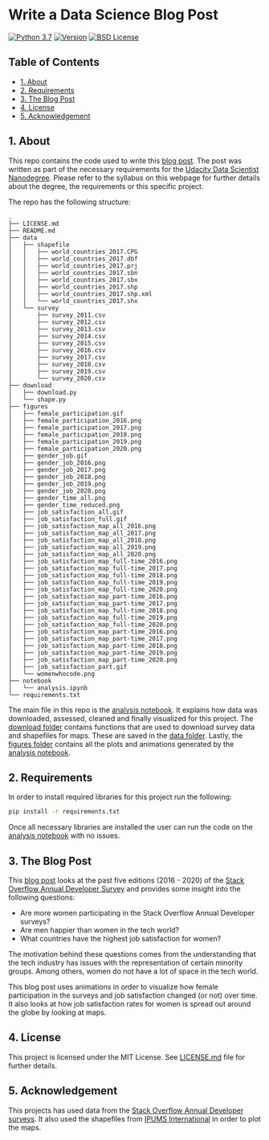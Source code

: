 Write a Data Science Blog Post
==============================

[![Python 3.7](https://img.shields.io/badge/python-3.7.6-blue.svg)](https://www.python.org/downloads/release/python-376/)
[![Version](https://img.shields.io/badge/version-dev-brightgreen)](https://github.com/LongRunGrowth/europeana_data)
[![BSD License](http://img.shields.io/badge/license-MIT-green.svg)](https://github.com/gabrielsgaspar/Write-A-Data-Science-Blog-Post/blob/master/LICENSE.md)

## Table of Contents
- [1. About](#about)
- [2. Requirements](#install)
- [3. The Blog Post](#blog)
- [4. License](#license)
- [5. Acknowledgement](#acknowledgement)

<a name="about"></a>
## 1. About
This repo contains the code used to write this [blog post](https://medium.com/@gabrielsgaspar/women-in-tech-a-look-at-the-stack-overflow-annual-developer-surveys-7ffacf0586c2). The post was written as part of the necessary requirements for the [Udacity Data Scientist Nanodegree](https://www.udacity.com/course/data-scientist-nanodegree--nd025). Please refer to the syllabus on this webpage for further details about the degree, the requirements or this specific project.

The repo has the following structure:
```
.
├── LICENSE.md
├── README.md
├── data
│   ├── shapefile
│   │   ├── world_countries_2017.CPG
│   │   ├── world_countries_2017.dbf
│   │   ├── world_countries_2017.prj
│   │   ├── world_countries_2017.sbn
│   │   ├── world_countries_2017.sbx
│   │   ├── world_countries_2017.shp
│   │   ├── world_countries_2017.shp.xml
│   │   └── world_countries_2017.shx
│   └── survey
│       ├── survey_2011.csv
│       ├── survey_2012.csv
│       ├── survey_2013.csv
│       ├── survey_2014.csv
│       ├── survey_2015.csv
│       ├── survey_2016.csv
│       ├── survey_2017.csv
│       ├── survey_2018.csv
│       ├── survey_2019.csv
│       └── survey_2020.csv
├── download
│   ├── download.py
│   └── shape.py
├── figures
│   ├── female_participation.gif
│   ├── female_participation_2016.png
│   ├── female_participation_2017.png
│   ├── female_participation_2018.png
│   ├── female_participation_2019.png
│   ├── female_participation_2020.png
│   ├── gender_job.gif
│   ├── gender_job_2016.png
│   ├── gender_job_2017.png
│   ├── gender_job_2018.png
│   ├── gender_job_2019.png
│   ├── gender_job_2020.png
│   ├── gender_time_all.png
│   ├── gender_time_reduced.png
│   ├── job_satisfaction_all.gif
│   ├── job_satisfaction_full.gif
│   ├── job_satisfaction_map_all_2016.png
│   ├── job_satisfaction_map_all_2017.png
│   ├── job_satisfaction_map_all_2018.png
│   ├── job_satisfaction_map_all_2019.png
│   ├── job_satisfaction_map_all_2020.png
│   ├── job_satisfaction_map_full-time_2016.png
│   ├── job_satisfaction_map_full-time_2017.png
│   ├── job_satisfaction_map_full-time_2018.png
│   ├── job_satisfaction_map_full-time_2019.png
│   ├── job_satisfaction_map_full-time_2020.png
│   ├── job_satisfaction_map_part-time_2016.png
│   ├── job_satisfaction_map_part-time_2017.png
│   ├── job_satisfaction_map_full-time_2018.png
│   ├── job_satisfaction_map_full-time_2019.png
│   ├── job_satisfaction_map_full-time_2020.png
│   ├── job_satisfaction_map_part-time_2016.png
│   ├── job_satisfaction_map_part-time_2017.png
│   ├── job_satisfaction_map_part-time_2018.png
│   ├── job_satisfaction_map_part-time_2019.png
│   ├── job_satisfaction_map_part-time_2020.png
│   ├── job_satisfaction_part.gif
│   └── womenwhocode.png
├── notebook
│   └── analysis.ipynb
└── requirements.txt
```

The main file in this repo is the [analysis notebook](notebook/analysis.ipynb). It explains how data was downloaded, assessed, cleaned and finally visualized for this project. The [download folder](download) contains functions that are used to download survey data and shapefiles for maps. These are saved in the [data folder](data). Lastly, the [figures folder](figures) contains all the plots and animations generated by the [analysis notebook](notebook/analysis.ipynb).

<a name="install"></a>
## 2. Requirements
In order to install required libraries for this project run the following:

```sh
pip install -r requirements.txt
```

Once all necessary libraries are installed the user can run the code on the [analysis notebook](notebook/analysis.ipynb) with no issues.

<a name="blog"></a>
## 3. The Blog Post
This [blog post](https://medium.com/@gabrielsgaspar/women-in-tech-a-look-at-the-stack-overflow-annual-developer-surveys-7ffacf0586c2) looks at the past five editions (2016 - 2020) of the [Stack Overflow Annual Developer Survey](https://insights.stackoverflow.com/survey) and provides some insight into the following questions:
- Are more women participating in the Stack Overflow Annual Developer surveys?
- Are men happier than women in the tech world?
- What countries have the highest job satisfaction for women?

The motivation behind these questions comes from the understanding that the tech industry has issues with the representation of certain minority groups. Among others, women do not have a lot of space in the tech world.

This blog post uses animations in order to visualize how female participation in the surveys and job satisfaction changed (or not) over time. It also looks at how job satisfaction rates for women is spread out around the globe by looking at maps.

<a name="license"></a>
## 4. License
This project is licensed under the MIT License. See [LICENSE.md](LICENSE.md) file for further details.

<a name="acknowledgement"></a>
## 5. Acknowledgement
This projects has used data from the [Stack Overflow Annual Developer surveys](https://insights.stackoverflow.com/survey). It also used the shapefiles from  [IPUMS International](https://international.ipums.org/international/gis.shtml) in order to plot the maps.
